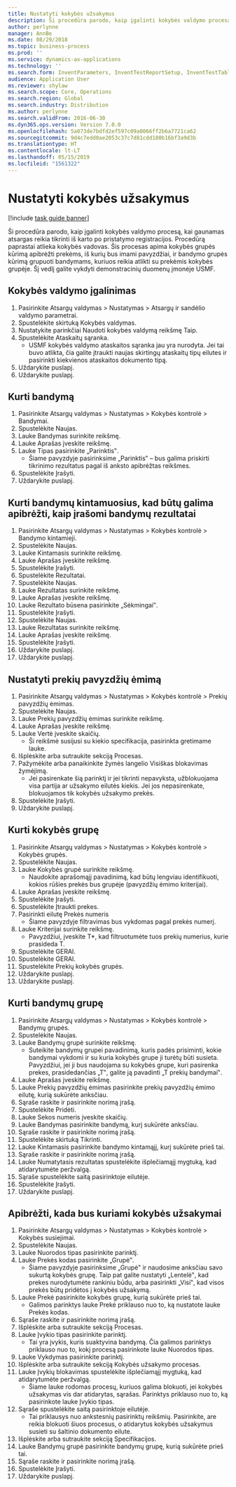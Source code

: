 ```yaml
---
title: Nustatyti kokybės užsakymus
description: Ši procedūra parodo, kaip įgalinti kokybės valdymo procesą, kai gaunamas atsargas reikia tikrinti iš karto po pristatymo registracijos.
author: perlynne
manager: AnnBe
ms.date: 08/29/2018
ms.topic: business-process
ms.prod: ''
ms.service: dynamics-ax-applications
ms.technology: ''
ms.search.form: InventParameters, InventTestReportSetup, InventTestTable, DefaultDashboard, InventTestVariable, InventTestVariableOutcome, InventItemSampling, InventTestQualityGroup, InventTestItemQualityGroupAdd, SysQueryForm, InventTestItemQualityGroup, InventTestGroup, InventTestAssociationTable
audience: Application User
ms.reviewer: shylaw
ms.search.scope: Core, Operations
ms.search.region: Global
ms.search.industry: Distribution
ms.author: perlynne
ms.search.validFrom: 2016-06-30
ms.dyn365.ops.version: Version 7.0.0
ms.openlocfilehash: 5a073de7bdfd2ef597c09a8066ff2b6a7721ca62
ms.sourcegitcommit: 9d4c7edd0ae2053c37c7d81cdd180b16bf3a9d3b
ms.translationtype: HT
ms.contentlocale: lt-LT
ms.lasthandoff: 05/15/2019
ms.locfileid: "1561322"
---
```

# <a name="set-up-quality-orders"></a>Nustatyti kokybės užsakymus

[!include [task guide banner](../../includes/task-guide-banner.md)]

Ši procedūra parodo, kaip įgalinti kokybės valdymo procesą, kai gaunamas atsargas reikia tikrinti iš karto po pristatymo registracijos. Procedūrą paprastai atlieka kokybės vadovas. Šis procesas apima kokybės grupės kūrimą apibrėžti prekėms, iš kurių bus imami pavyzdžiai, ir bandymo grupės kūrimą grupuoti bandymams, kuriuos reikia atlikti su prekėmis kokybės grupėje. Šį vedlį galite vykdyti demonstracinių duomenų įmonėje USMF.


## <a name="enable-quality-management"></a>Kokybės valdymo įgalinimas
1. Pasirinkite Atsargų valdymas > Nustatymas > Atsargų ir sandėlio valdymo parametrai.
2. Spustelėkite skirtuką Kokybės valdymas.
3. Nustatykite parinkčiai Naudoti kokybės valdymą reikšmę Taip.
4. Spustelėkite Ataskaitų sąranka.
    * USMF kokybės valdymo ataskaitos sąranka jau yra nurodyta. Jei tai buvo atlikta, čia galite įtraukti naujas skirtingų ataskaitų tipų eilutes ir pasirinkti kiekvienos ataskaitos dokumento tipą.  
5. Uždarykite puslapį.
6. Uždarykite puslapį.

## <a name="create-a-test"></a>Kurti bandymą
1. Pasirinkite Atsargų valdymas > Nustatymas > Kokybės kontrolė > Bandymai.
2. Spustelėkite Naujas.
3. Lauke Bandymas surinkite reikšmę.
4. Lauke Aprašas įveskite reikšmę.
5. Lauke Tipas pasirinkite „Parinktis‟.
    * Šiame pavyzdyje pasirinksime „Parinktis‟ – bus galima priskirti tikrinimo rezultatus pagal iš anksto apibrėžtas reikšmes.  
6. Spustelėkite Įrašyti.
7. Uždarykite puslapį.

## <a name="create-test-variables-to-define-the-way-test-results-are-recorded"></a>Kurti bandymų kintamuosius, kad būtų galima apibrėžti, kaip įrašomi bandymų rezultatai
1. Pasirinkite Atsargų valdymas > Nustatymas > Kokybės kontrolė > Bandymo kintamieji.
2. Spustelėkite Naujas.
3. Lauke Kintamasis surinkite reikšmę.
4. Lauke Aprašas įveskite reikšmę.
5. Spustelėkite Įrašyti.
6. Spustelėkite Rezultatai.
7. Spustelėkite Naujas.
8. Lauke Rezultatas surinkite reikšmę.
9. Lauke Aprašas įveskite reikšmę.
10. Lauke Rezultato būsena pasirinkite „Sėkmingai‟.
11. Spustelėkite Įrašyti.
12. Spustelėkite Naujas.
13. Lauke Rezultatas surinkite reikšmę.
14. Lauke Aprašas įveskite reikšmę.
15. Spustelėkite Įrašyti.
16. Uždarykite puslapį.
17. Uždarykite puslapį.

## <a name="set-up-item-sampling"></a>Nustatyti prekių pavyzdžių ėmimą
1. Pasirinkite Atsargų valdymas > Nustatymas > Kokybės kontrolė > Prekių pavyzdžių ėmimas.
2. Spustelėkite Naujas.
3. Lauke Prekių pavyzdžių ėmimas surinkite reikšmę.
4. Lauke Aprašas įveskite reikšmę.
5. Lauke Vertė įveskite skaičių.
    * Ši reikšmė susijusi su kiekio specifikacija, pasirinkta gretimame lauke.  
6. Išplėskite arba sutraukite sekciją Procesas.
7. Pažymėkite arba panaikinkite žymės langelio Visiškas blokavimas žymėjimą.
    * Jei pasirenkate šią parinktį ir jei tikrinti nepavyksta, užblokuojama visa partija ar užsakymo eilutės kiekis. Jei jos nepasirenkate, blokuojamos tik kokybės užsakymo prekės.  
8. Spustelėkite Įrašyti.
9. Uždarykite puslapį.

## <a name="create-a-quality-group"></a>Kurti kokybės grupę
1. Pasirinkite Atsargų valdymas > Nustatymas > Kokybės kontrolė > Kokybės grupės.
2. Spustelėkite Naujas.
3. Lauke Kokybės grupė surinkite reikšmę.
    * Naudokite aprašomąjį pavadinimą, kad būtų lengviau identifikuoti, kokios rūšies prekės bus grupėje (pavyzdžių ėmimo kriterijai).  
4. Lauke Aprašas įveskite reikšmę.
5. Spustelėkite Įrašyti.
6. Spustelėkite Įtraukti prekes.
7. Pasirinkti eilutę Prekės numeris
    * Šiame pavyzdyje filtravimas bus vykdomas pagal prekės numerį.  
8. Lauke Kriterijai surinkite reikšmę.
    * Pavyzdžiui, įveskite T*, kad filtruotumėte tuos prekių numerius, kurie prasideda T.  
9. Spustelėkite GERAI.
10. Spustelėkite GERAI.
11. Spustelėkite Prekių kokybės grupės.
12. Uždarykite puslapį.
13. Uždarykite puslapį.

## <a name="create-a-test-group"></a>Kurti bandymų grupę
1. Pasirinkite Atsargų valdymas > Nustatymas > Kokybės kontrolė > Bandymų grupės.
2. Spustelėkite Naujas.
3. Lauke Bandymų grupė surinkite reikšmę.
    * Suteikite bandymų grupei pavadinimą, kuris padės prisiminti, kokie bandymai vykdomi ir su kuria kokybės grupe ji turėtų būti susieta. Pavyzdžiui, jei ji bus naudojama su kokybės grupe, kuri pasirenka prekes, prasidedančias „T‟, galite ją pavadinti „T prekių bandymai‟.  
4. Lauke Aprašas įveskite reikšmę.
5. Lauke Prekių pavyzdžių ėmimas pasirinkite prekių pavyzdžių ėmimo eilutę, kurią sukūrėte anksčiau.
6. Sąraše raskite ir pasirinkite norimą įrašą.
7. Spustelėkite Pridėti.
8. Lauke Sekos numeris įveskite skaičių.
9. Lauke Bandymas pasirinkite bandymą, kurį sukūrėte anksčiau.
10. Sąraše raskite ir pasirinkite norimą įrašą.
11. Spustelėkite skirtuką Tikrinti.
12. Lauke Kintamasis pasirinkite bandymo kintamąjį, kurį sukūrėte prieš tai.
13. Sąraše raskite ir pasirinkite norimą įrašą.
14. Lauke Numatytasis rezultatas spustelėkite išplečiamąjį mygtuką, kad atidarytumėte peržvalgą.
15. Sąraše spustelėkite saitą pasirinktoje eilutėje.
16. Spustelėkite Įrašyti.
17. Uždarykite puslapį.

## <a name="define-when-quality-orders-will-be-created"></a>Apibrėžti, kada bus kuriami kokybės užsakymai
1. Pasirinkite Atsargų valdymas > Nustatymas > Kokybės kontrolė > Kokybės susiejimai.
2. Spustelėkite Naujas.
3. Lauke Nuorodos tipas pasirinkite parinktį.
4. Lauke Prekės kodas pasirinkite „Grupė‟.
    * Šiame pavyzdyje pasirinksime „Grupė‟ ir naudosime anksčiau savo sukurtą kokybės grupę. Taip pat galite nustatyti „Lentelė‟, kad prekes nurodytumėte rankiniu būdu, arba pasirinkti „Visi‟, kad visos prekės būtų pridėtos į kokybės užsakymą.  
5. Lauke Prekė pasirinkite kokybės grupę, kurią sukūrėte prieš tai.
    * Galimos parinktys lauke Prekė priklauso nuo to, ką nustatote lauke Prekės kodas.  
6. Sąraše raskite ir pasirinkite norimą įrašą.
7. Išplėskite arba sutraukite sekciją Procesas.
8. Lauke Įvykio tipas pasirinkite parinktį.
    * Tai yra įvykis, kuris suaktyvina bandymą. Čia galimos parinktys priklauso nuo to, kokį procesą pasirinkote lauke Nuorodos tipas.  
9. Lauke Vykdymas pasirinkite parinktį.
10. Išplėskite arba sutraukite sekciją Kokybės užsakymo procesas.
11. Lauke Įvykių blokavimas spustelėkite išplečiamąjį mygtuką, kad atidarytumėte peržvalgą.
    * Šiame lauke rodomas procesų, kuriuos galima blokuoti, jei kokybės užsakymas vis dar atidarytas, sąrašas. Parinktys priklauso nuo to, ką pasirinkote lauke Įvykio tipas.  
12. Sąraše spustelėkite saitą pasirinktoje eilutėje.
    * Tai priklausys nuo ankstesnių pasirinktų reikšmių. Pasirinkite, are reikia blokuoti šiuos procesus, o atidarytus kokybės užsakymus susieti su šaltinio dokumento eilute.  
13. Išplėskite arba sutraukite sekciją Specifikacijos.
14. Lauke Bandymų grupė pasirinkite bandymų grupę, kurią sukūrėte prieš tai.
15. Sąraše raskite ir pasirinkite norimą įrašą.
16. Spustelėkite Įrašyti.
17. Uždarykite puslapį.

